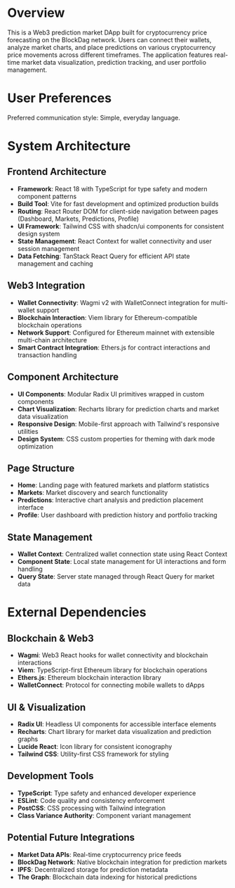 # Overview

This is a Web3 prediction market DApp built for cryptocurrency price forecasting on the BlockDag network. Users can connect their wallets, analyze market charts, and place predictions on various cryptocurrency price movements across different timeframes. The application features real-time market data visualization, prediction tracking, and user portfolio management.

# User Preferences

Preferred communication style: Simple, everyday language.

# System Architecture

## Frontend Architecture
- **Framework**: React 18 with TypeScript for type safety and modern component patterns
- **Build Tool**: Vite for fast development and optimized production builds
- **Routing**: React Router DOM for client-side navigation between pages (Dashboard, Markets, Predictions, Profile)
- **UI Framework**: Tailwind CSS with shadcn/ui components for consistent design system
- **State Management**: React Context for wallet connectivity and user session management
- **Data Fetching**: TanStack React Query for efficient API state management and caching

## Web3 Integration
- **Wallet Connectivity**: Wagmi v2 with WalletConnect integration for multi-wallet support
- **Blockchain Interaction**: Viem library for Ethereum-compatible blockchain operations
- **Network Support**: Configured for Ethereum mainnet with extensible multi-chain architecture
- **Smart Contract Integration**: Ethers.js for contract interactions and transaction handling

## Component Architecture
- **UI Components**: Modular Radix UI primitives wrapped in custom components
- **Chart Visualization**: Recharts library for prediction charts and market data visualization
- **Responsive Design**: Mobile-first approach with Tailwind's responsive utilities
- **Design System**: CSS custom properties for theming with dark mode optimization

## Page Structure
- **Home**: Landing page with featured markets and platform statistics
- **Markets**: Market discovery and search functionality
- **Predictions**: Interactive chart analysis and prediction placement interface
- **Profile**: User dashboard with prediction history and portfolio tracking

## State Management
- **Wallet Context**: Centralized wallet connection state using React Context
- **Component State**: Local state management for UI interactions and form handling
- **Query State**: Server state managed through React Query for market data

# External Dependencies

## Blockchain & Web3
- **Wagmi**: Web3 React hooks for wallet connectivity and blockchain interactions
- **Viem**: TypeScript-first Ethereum library for blockchain operations
- **Ethers.js**: Ethereum blockchain interaction library
- **WalletConnect**: Protocol for connecting mobile wallets to dApps

## UI & Visualization
- **Radix UI**: Headless UI components for accessible interface elements
- **Recharts**: Chart library for market data visualization and prediction graphs
- **Lucide React**: Icon library for consistent iconography
- **Tailwind CSS**: Utility-first CSS framework for styling

## Development Tools
- **TypeScript**: Type safety and enhanced developer experience
- **ESLint**: Code quality and consistency enforcement
- **PostCSS**: CSS processing with Tailwind integration
- **Class Variance Authority**: Component variant management

## Potential Future Integrations
- **Market Data APIs**: Real-time cryptocurrency price feeds
- **BlockDag Network**: Native blockchain integration for prediction markets
- **IPFS**: Decentralized storage for prediction metadata
- **The Graph**: Blockchain data indexing for historical predictions